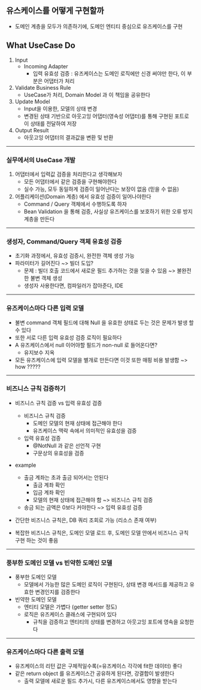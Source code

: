 ## 유스케이스를 어떻게 구현할까

- 도메인 계층을 모두가 의존하기에, 도메인 엔티티 중심으로 유즈케이스를 구현

## What UseCase Do

1. Input
    - Incoming Adapter
        - 입력 유효성 검증 : 유즈케이스는 도메인 로직에만 신경 써야만 한다, 이 부분은 어댑터가 처리
2. Validate Business Rule
    - UseCase가 처리, Domain Model 과 이 책임을 공유한다
3. Update Model
    - Input을 이용한, 모델의 상태 변경
    - 변경된 상태 기반으로 아웃고잉 어댑터(영속성 어댑터)를 통해 구현된 포트로 이 상태를 전달하여 저장
4. Output Result
    - 아웃고잉 어댑터의 결과값을 변환 및 반환

---

### 실무에서의 UseCase 개발

1. 어댑터에서 입력값 검증을 처리한다고 생각해보자
    - 모든 어댑터에서 같은 검증을 구현해야한다
    - 실수 가능, 모두 동일하게 검증이 일어난다는 보장이 없음 (믿을 수 없음)
2. 어플리케이션(Domain 계층) 에서 유효성 검증이 일어나야한다
    - Command / Query 객체에서 수행하도록 하자
    - Bean Validation 을 통해 검증, 사실상 유즈케이스를 보호하기 위한 오류 방지 계층을 만든다

--- 

### 생성자, Command/Query 객체 유효성 검증

- 초기화 과정에서, 유효성 검증시, 완전한 객체 생성 가능
- 파라미터가 길어진다 ~> 빌더 도입?
    - 문제 : 빌더 호출 코드에서 새로운 필드 추가하는 것을 잊을 수 있음 ~> 불완전한 불변 객체 생성
    - 생성자 사용한다면, 컴파일러가 잡아준다, IDE

---

### 유즈케이스마다 다른 입력 모델

- 불변 command 객체 필드에 대해 Null 을 유효한 상태로 두는 것은 문제가 발생 할 수 있다
- 또한 서로 다른 입력 유효성 검증 로직이 필요하다
- A 유즈케이스에서 null 이어야할 필드가 non-null 로 들어온다면?
    - 유지보수 지옥
- 모든 유즈케이스에 입력 모델을 별개로 만든다면 이것 또한 매핑 비용 발생함 ~> how ?????

---

### 비즈니스 규칙 검증하기

- 비즈니스 규칙 검증 vs 입력 유효성 검증
    - 비즈니스 규칙 검증
        - 도메인 모델의 현재 상태에 접근해야 한다
        - 유즈케이스 맥락 속에서 의미적인 유효성을 검증
    - 입력 유효성 검증
        - @NotNull 과 같은 선언적 구현
        - 구문상의 유효성을 검증

- example
    - 출금 계좌는 초과 출금 되어서는 안된다
        - 출금 계좌 확인
        - 입금 계좌 확인
        - 모델의 현재 상태에 접근해야 함 ~> 비즈니스 규칙 검증
    - 송금 되는 금액은 0보다 커야한다 ~> 입력 유효성 검증

- 간단한 비즈니스 규칙은, DB 쿼리 조회로 가능 (리소스 존재 여부)
- 복잡한 비즈니스 규칙은, 도메인 모델 로드 후, 도메인 모델 안에서 비즈니스 규칙 구현 하는 것이 좋음

---

### 풍부한 도메인 모델 vs 빈약한 도메인 모델

- 풍부한 도메인 모델
  - 모델에서 가능한 많은 도메인 로직이 구현된다, 상태 변경 메서드를 제공하고 유효한 변경인지를 검증한다
- 빈약한 도메인 모델
  - 엔티티 모델은 가볍다 (getter setter 정도)
  - 로직은 유즈케이스 클래스에 구현되어 있다
    - 규칙을 검증하고 엔티티의 상태를 변경하고 아웃고잉 포트에 영속을 요청한다

---

### 유즈케이스마다 다른 출력 모델

- 유즈케이스의 리턴 값은 구체적일수록(=유즈케이스 각각에 fit한 데이터) 좋다
- 같은 return object 를 유즈케이스간 공유하게 된다면, 강결합이 발생한다
  - 출력 모델에 새로운 필드 추가시, 다른 유즈케이스에서도 영향을 받는다

